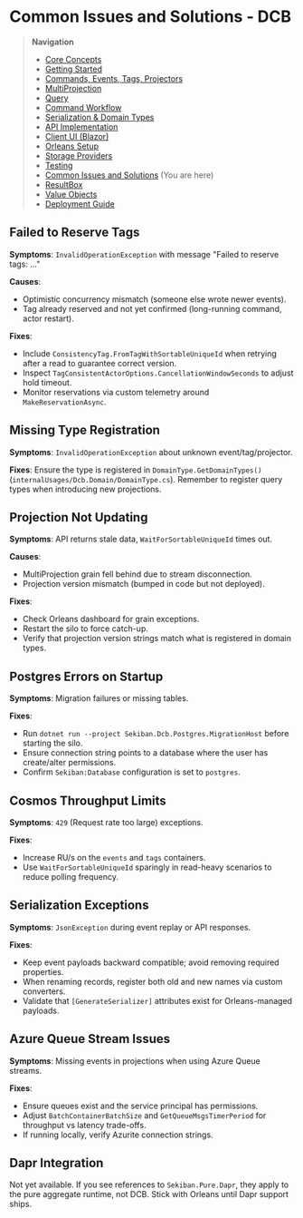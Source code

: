 # Common Issues and Solutions - DCB

> **Navigation**
> - [Core Concepts](01_core_concepts.md)
> - [Getting Started](02_getting_started.md)
> - [Commands, Events, Tags, Projectors](03_aggregate_command_events.md)
> - [MultiProjection](04_multiple_aggregate_projector.md)
> - [Query](05_query.md)
> - [Command Workflow](06_workflow.md)
> - [Serialization & Domain Types](07_json_orleans_serialization.md)
> - [API Implementation](08_api_implementation.md)
> - [Client UI (Blazor)](09_client_api_blazor.md)
> - [Orleans Setup](10_orleans_setup.md)
> - [Storage Providers](11_dapr_setup.md)
> - [Testing](12_unit_testing.md)
> - [Common Issues and Solutions](13_common_issues.md) (You are here)
> - [ResultBox](14_result_box.md)
> - [Value Objects](15_value_object.md)
> - [Deployment Guide](16_deployment.md)

## Failed to Reserve Tags

**Symptoms**: `InvalidOperationException` with message "Failed to reserve tags: ..."

**Causes**:
- Optimistic concurrency mismatch (someone else wrote newer events).
- Tag already reserved and not yet confirmed (long-running command, actor restart).

**Fixes**:
- Include `ConsistencyTag.FromTagWithSortableUniqueId` when retrying after a read to guarantee correct version.
- Inspect `TagConsistentActorOptions.CancellationWindowSeconds` to adjust hold timeout.
- Monitor reservations via custom telemetry around `MakeReservationAsync`.

## Missing Type Registration

**Symptoms**: `InvalidOperationException` about unknown event/tag/projector.

**Fixes**: Ensure the type is registered in `DomainType.GetDomainTypes()` (`internalUsages/Dcb.Domain/DomainType.cs`).
Remember to register query types when introducing new projections.

## Projection Not Updating

**Symptoms**: API returns stale data, `WaitForSortableUniqueId` times out.

**Causes**:
- MultiProjection grain fell behind due to stream disconnection.
- Projection version mismatch (bumped in code but not deployed).

**Fixes**:
- Check Orleans dashboard for grain exceptions.
- Restart the silo to force catch-up.
- Verify that projection version strings match what is registered in domain types.

## Postgres Errors on Startup

**Symptoms**: Migration failures or missing tables.

**Fixes**:
- Run `dotnet run --project Sekiban.Dcb.Postgres.MigrationHost` before starting the silo.
- Ensure connection string points to a database where the user has create/alter permissions.
- Confirm `Sekiban:Database` configuration is set to `postgres`.

## Cosmos Throughput Limits

**Symptoms**: `429` (Request rate too large) exceptions.

**Fixes**:
- Increase RU/s on the `events` and `tags` containers.
- Use `WaitForSortableUniqueId` sparingly in read-heavy scenarios to reduce polling frequency.

## Serialization Exceptions

**Symptoms**: `JsonException` during event replay or API responses.

**Fixes**:
- Keep event payloads backward compatible; avoid removing required properties.
- When renaming records, register both old and new names via custom converters.
- Validate that `[GenerateSerializer]` attributes exist for Orleans-managed payloads.

## Azure Queue Stream Issues

**Symptoms**: Missing events in projections when using Azure Queue streams.

**Fixes**:
- Ensure queues exist and the service principal has permissions.
- Adjust `BatchContainerBatchSize` and `GetQueueMsgsTimerPeriod` for throughput vs latency trade-offs.
- If running locally, verify Azurite connection strings.

## Dapr Integration

Not yet available. If you see references to `Sekiban.Pure.Dapr`, they apply to the pure aggregate runtime, not DCB.
Stick with Orleans until Dapr support ships.
